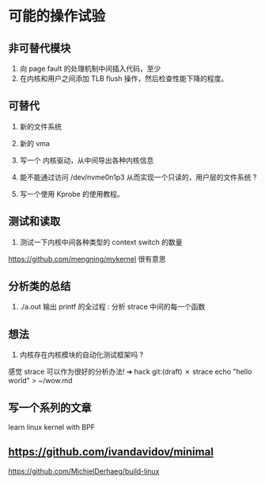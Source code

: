 # 可能的操作试验

## 非可替代模块
1. 向 page fault 的处理机制中间插入代码，至少
2. 在内核和用户之间添加 TLB flush 操作，然后检查性能下降的程度。

## 可替代
1. 新的文件系统
2. 新的 vma
3. 写一个 内核驱动，从中间导出各种内核信息

4. 能不能通过访问 /dev/nvme0n1p3 从而实现一个只读的，用户层的文件系统 ?

5. 写一个使用 Kprobe 的使用教程。

## 测试和读取
1. 测试一下内核中间各种类型的 context switch 的数量

https://github.com/mengning/mykernel 很有意思

## 分析类的总结
1. ./a.out 输出 printf 的全过程 : 分析 strace 中间的每一个函数


## 想法
1. 内核存在内核模块的自动化测试框架吗 ?



感觉 strace 可以作为很好的分析办法!
➜  hack git:(draft) ✗ strace echo "hello world" > ~/wow.md

## 写一个系列的文章
learn linux kernel with BPF

## https://github.com/ivandavidov/minimal
https://github.com/MichielDerhaeg/build-linux
